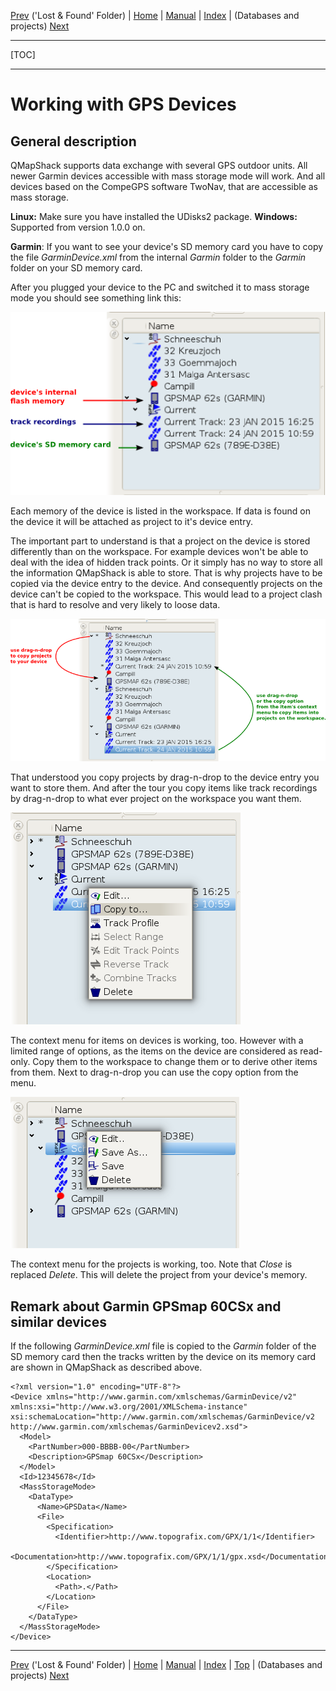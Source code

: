 [Prev](DocGisDatabaseLostFound) ('Lost & Found' Folder) | [Home](Home) | [Manual](DocMain) | [Index](AxAdvIndex) | (Databases and projects) [Next](AdvProjects)
- - -
[TOC]
- - -

# Working with GPS Devices

## General description

QMapShack supports data exchange with several GPS outdoor units. All newer Garmin devices accessible with mass storage mode will work. And all devices based on the CompeGPS software TwoNav, that are accessible as mass storage.

**Linux:** Make sure you have installed the UDisks2 package.
**Windows:** Supported from version 1.0.0 on.

**Garmin**: If you want to see your device's SD memory card you have to copy the file _GarminDevice.xml_ from the internal _Garmin_ folder to the _Garmin_ folder on your SD memory card.

After you plugged your device to the PC and switched it to mass storage mode you should see something link this:

![Device shown in workspace](images/DocGisDevices/qmapshack2.png "Device shown in workspace")

Each memory of the device is listed  in the workspace. If data is found on the device it will be attached as project to it's device entry.

The important part to understand is that a project on the device is stored differently than on the workspace. For example devices won't be able to deal with the idea of hidden track points. Or it simply has no way to store all the information QMapShack is able to store. That is why projects have to be copied via the device entry to the device. And consequently projects on the device can't be copied to the workspace. This would lead to a project clash that is hard to resolve and very likely to loose data.

![Drag-n-drop from device to workspace](images/DocGisDevices/qmapshack4.png "Drag-n-drop from device to workspace")

That understood you copy projects by drag-n-drop  to the device entry you want to store them. And after the tour you copy items like track recordings by drag-n-drop to what ever project on the workspace you want them.

![Copy from device to workspace](images/DocGisDevices/qmapshack5.png "Copy from device to workspace")

The context menu for items on devices is working, too. However with a limited range of options, as the items on the
device are considered as read-only. Copy them to the workspace to change them or to derive other items from them.
Next to drag-n-drop you can use the copy option from the menu.

![Device context menu](images/DocGisDevices/qmapshack6.png "Device context menu")

The context menu for the projects is working, too. Note that _Close_ is replaced _Delete_. This will delete the project from your device's memory.

## Remark about Garmin GPSmap 60CSx and similar devices

If the following _GarminDevice.xml_ file is copied to the _Garmin_ folder of the SD memory card
then the tracks written by the device on its memory card are shown in QMapShack as described above.

```
<?xml version="1.0" encoding="UTF-8"?>
<Device xmlns="http://www.garmin.com/xmlschemas/GarminDevice/v2"
xmlns:xsi="http://www.w3.org/2001/XMLSchema-instance"
xsi:schemaLocation="http://www.garmin.com/xmlschemas/GarminDevice/v2 http://www.garmin.com/xmlschemas/GarminDevicev2.xsd">
  <Model>
    <PartNumber>000-BBBB-00</PartNumber>
    <Description>GPSmap 60CSx</Description>
  </Model>
  <Id>12345678</Id>
  <MassStorageMode>
    <DataType>
      <Name>GPSData</Name>
      <File>
        <Specification>
          <Identifier>http://www.topografix.com/GPX/1/1</Identifier>
          <Documentation>http://www.topografix.com/GPX/1/1/gpx.xsd</Documentation>
        </Specification>
        <Location>
          <Path>.</Path>
        </Location>
      </File>
    </DataType>
  </MassStorageMode>
</Device>
```



- - -
[Prev](DocGisDatabaseLostFound) ('Lost & Found' Folder) | [Home](Home) | [Manual](DocMain) | [Index](AxAdvIndex) | [Top](#) | (Databases and projects) [Next](AdvProjects)
